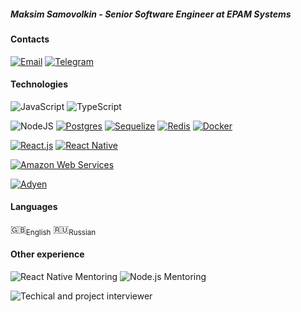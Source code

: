 ##### Maksim Samovolkin - Senior Software Engineer at EPAM Systems

#### Contacts
[![Email](https://img.shields.io/badge/Email-samovolkinmaxim%40gmail.com-blue)](mailto:samovolkinmaxim@gmail.com)
[![Telegram](https://img.shields.io/badge/-Telegram-blue?logo=Telegram)](https://t.me/samovolkin)

#### Technologies
![JavaScript](https://img.shields.io/badge/-JavaScript-14161A?logo=JavaScript)
![TypeScript](https://img.shields.io/badge/-TypeScript-14161A?logo=TypeScript)


![NodeJS](https://img.shields.io/badge/-Node.js-14161A?logo=Node.js)
[![Postgres](https://img.shields.io/badge/-PostgreSQL-336791?logo=PostgreSQL&logoColor=ffffff)](https://www.postgresql.org/)
[![Sequelize](https://img.shields.io/badge/-Sequelize-52B0E7?logo=Sequelize&logoColor=ffffff)](https://sequelize.org/master/)
[![Redis](https://img.shields.io/badge/-Redis-DC382D?logo=Redis&logoColor=ffffff)](https://redis.io/)
[![Docker](https://img.shields.io/badge/-Docker-2496ED?logo=Docker&logoColor=ffffff)](https://www.docker.com/)


[![React.js](https://img.shields.io/badge/-React-292c34?logo=React&logoColor=61DAFB)](https://reactjs.org/)
[![React Native](https://img.shields.io/badge/-React_Native-292c34?logo=React&logoColor=61DAFB)](https://reactnative.dev/)

[![Amazon Web Services](https://img.shields.io/badge/-Amazon_Web_Services-FF9900?logo=AmazonAWS)](https://aws.amazon.com)


[![Adyen](https://img.shields.io/badge/-Adyen-ffffff?logo=Adyen)](https://adyen.com)

#### Languages
🇬🇧<sub>English</sub> 🇷🇺<sub>Russian</sub>

#### Other experience
![React Native Mentoring](https://img.shields.io/badge/-React_Native_Mentoring-ffffff?logo=React&logoColor=61DAFB)
![Node.js Mentoring](https://img.shields.io/badge/-Node.js_Mentoring-ffffff?logo=Node.js)

![Techical and project interviewer](https://img.shields.io/badge/-Technical_&_Project_Interviewer-14161A?logo=JavaScript)
